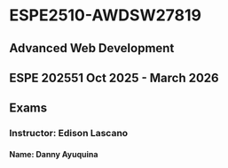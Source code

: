 # ESPE2510-AWDSW27819
## Advanced Web Development 
## ESPE 202551 Oct 2025 - March 2026
## Exams
### Instructor: Edison Lascano
#### Name: Danny Ayuquina
